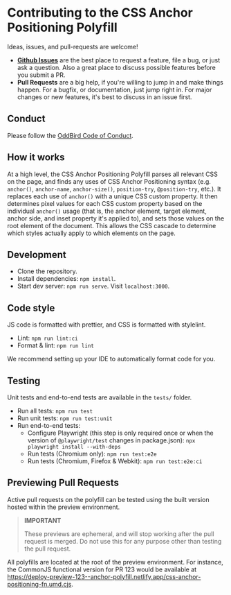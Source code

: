 # Contributing to the CSS Anchor Positioning Polyfill

Ideas, issues, and pull-requests are welcome!

- [**Github Issues**](https://github.com/oddbird/css-anchor-positioning/issues/)
  are the best place to request a feature, file a bug, or just ask a question.
  Also a great place to discuss possible features before you submit a PR.
- **Pull Requests** are a big help, if you're willing to jump in and make things
  happen. For a bugfix, or documentation, just jump right in. For major changes
  or new features, it's best to discuss in an issue first.

## Conduct

Please follow the [OddBird Code of Conduct](https://www.oddbird.net/conduct/).

## How it works

At a high level, the CSS Anchor Positioning Polyfill parses all relevant CSS on
the page, and finds any uses of CSS Anchor Positioning syntax (e.g. `anchor()`,
`anchor-name`, `anchor-size()`, `position-try`, `@position-try`, etc.). It
replaces each use of `anchor()` with a unique CSS custom property. It then
determines pixel values for each CSS custom property based on the individual
`anchor()` usage (that is, the anchor element, target element, anchor side, and
inset property it's applied to), and sets those values on the root element of
the document. This allows the CSS cascade to determine which styles actually
apply to which elements on the page.

## Development

- Clone the repository.
- Install dependencies: `npm install`.
- Start dev server: `npm run serve`. Visit `localhost:3000`.

## Code style

JS code is formatted with prettier, and CSS is formatted with stylelint.

- Lint: `npm run lint:ci`
- Format & lint: `npm run lint`

We recommend setting up your IDE to automatically format code for you.

## Testing

Unit tests and end-to-end tests are available in the `tests/` folder.

- Run all tests: `npm run test`
- Run unit tests: `npm run test:unit`
- Run end-to-end tests:
  - Configure Playwright (this step is only required once or when the version of
    `@playwright/test` changes in package.json):
    `npx playwright install --with-deps`
  - Run tests (Chromium only): `npm run test:e2e`
  - Run tests (Chromium, Firefox & Webkit): `npm run test:e2e:ci`

## Previewing Pull Requests

Active pull requests on the polyfill can be tested using the built version
hosted within the preview environment.

> **IMPORTANT**
>
> These previews are ephemeral, and will stop working after the pull request is
> merged. Do not use this for any purpose other than testing the pull request.

All polyfills are located at the root of the preview environment. For instance, the CommonJS functional version for PR 123 would be available at
https://deploy-preview-123--anchor-polyfill.netlify.app/css-anchor-positioning-fn.umd.cjs.
